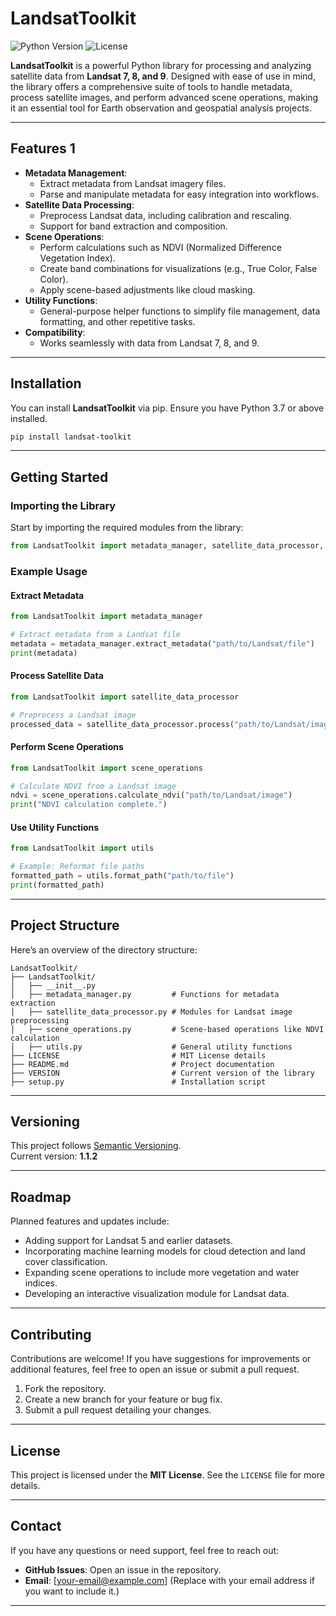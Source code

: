 # LandsatToolkit

![Python Version](https://img.shields.io/badge/python-3.7%2B-blue)
![License](https://img.shields.io/badge/license-MIT-green)

**LandsatToolkit** is a powerful Python library for processing and analyzing satellite data from **Landsat 7, 8, and 9**. Designed with ease of use in mind, the library offers a comprehensive suite of tools to handle metadata, process satellite images, and perform advanced scene operations, making it an essential tool for Earth observation and geospatial analysis projects.

---

## Features 1

- **Metadata Management**:
  - Extract metadata from Landsat imagery files.
  - Parse and manipulate metadata for easy integration into workflows.
- **Satellite Data Processing**:
  - Preprocess Landsat data, including calibration and rescaling.
  - Support for band extraction and composition.
- **Scene Operations**:
  - Perform calculations such as NDVI (Normalized Difference Vegetation Index).
  - Create band combinations for visualizations (e.g., True Color, False Color).
  - Apply scene-based adjustments like cloud masking.
- **Utility Functions**:
  - General-purpose helper functions to simplify file management, data formatting, and other repetitive tasks.
- **Compatibility**:
  - Works seamlessly with data from Landsat 7, 8, and 9.

---

## Installation

You can install **LandsatToolkit** via pip. Ensure you have Python 3.7 or above installed.

```bash
pip install landsat-toolkit
```

---

## Getting Started

### Importing the Library

Start by importing the required modules from the library:

```python
from LandsatToolkit import metadata_manager, satellite_data_processor, scene_operations, utils
```

### Example Usage

#### Extract Metadata
```python
from LandsatToolkit import metadata_manager

# Extract metadata from a Landsat file
metadata = metadata_manager.extract_metadata("path/to/Landsat/file")
print(metadata)
```

#### Process Satellite Data
```python
from LandsatToolkit import satellite_data_processor

# Preprocess a Landsat image
processed_data = satellite_data_processor.process("path/to/Landsat/image")
```

#### Perform Scene Operations
```python
from LandsatToolkit import scene_operations

# Calculate NDVI from a Landsat image
ndvi = scene_operations.calculate_ndvi("path/to/Landsat/image")
print("NDVI calculation complete.")
```

#### Use Utility Functions
```python
from LandsatToolkit import utils

# Example: Reformat file paths
formatted_path = utils.format_path("path/to/file")
print(formatted_path)
```

---

## Project Structure

Here’s an overview of the directory structure:

```
LandsatToolkit/
├── LandsatToolkit/
│   ├── __init__.py
│   ├── metadata_manager.py         # Functions for metadata extraction
│   ├── satellite_data_processor.py # Modules for Landsat image preprocessing
│   ├── scene_operations.py         # Scene-based operations like NDVI calculation
│   ├── utils.py                    # General utility functions
├── LICENSE                         # MIT License details
├── README.md                       # Project documentation
├── VERSION                         # Current version of the library
├── setup.py                        # Installation script
```

---

## Versioning

This project follows [Semantic Versioning](https://semver.org/).  
Current version: **1.1.2**

---

## Roadmap

Planned features and updates include:

- Adding support for Landsat 5 and earlier datasets.
- Incorporating machine learning models for cloud detection and land cover classification.
- Expanding scene operations to include more vegetation and water indices.
- Developing an interactive visualization module for Landsat data.

---

## Contributing

Contributions are welcome! If you have suggestions for improvements or additional features, feel free to open an issue or submit a pull request.

1. Fork the repository.
2. Create a new branch for your feature or bug fix.
3. Submit a pull request detailing your changes.

---

## License

This project is licensed under the **MIT License**. See the `LICENSE` file for more details.

---

## Contact

If you have any questions or need support, feel free to reach out:

- **GitHub Issues**: Open an issue in the repository.
- **Email**: [your-email@example.com] (Replace with your email address if you want to include it.)

---

